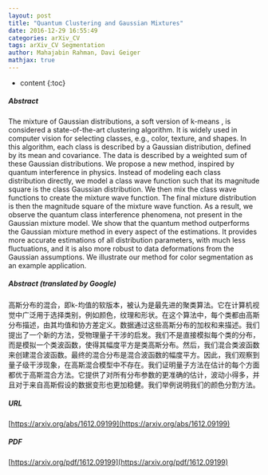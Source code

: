 ```yaml
---
layout: post
title: "Quantum Clustering and Gaussian Mixtures"
date: 2016-12-29 16:55:49
categories: arXiv_CV
tags: arXiv_CV Segmentation
author: Mahajabin Rahman, Davi Geiger
mathjax: true
---
```


* content
{:toc}

##### Abstract
The mixture of Gaussian distributions, a soft version of k-means , is considered a state-of-the-art clustering algorithm. It is widely used in computer vision for selecting classes, e.g., color, texture, and shapes. In this algorithm, each class is described by a Gaussian distribution, defined by its mean and covariance. The data is described by a weighted sum of these Gaussian distributions. We propose a new method, inspired by quantum interference in physics. Instead of modeling each class distribution directly, we model a class wave function such that its magnitude square is the class Gaussian distribution. We then mix the class wave functions to create the mixture wave function. The final mixture distribution is then the magnitude square of the mixture wave function. As a result, we observe the quantum class interference phenomena, not present in the Gaussian mixture model. We show that the quantum method outperforms the Gaussian mixture method in every aspect of the estimations. It provides more accurate estimations of all distribution parameters, with much less fluctuations, and it is also more robust to data deformations from the Gaussian assumptions. We illustrate our method for color segmentation as an example application.

##### Abstract (translated by Google)
高斯分布的混合，即k-均值的软版本，被认为是最先进的聚类算法。它在计算机视觉中广泛用于选择类别，例如颜色，纹理和形状。在这个算法中，每个类都由高斯分布描述，由其均值和协方差定义。数据通过这些高斯分布的加权和来描述。我们提出了一个新的方法，受物理量子干涉的启发。我们不是直接模拟每个类的分布，而是模拟一个类波函数，使得其幅度平方是类高斯分布。然后，我们混合类波函数来创建混合波函数。最终的混合分布是混合波函数的幅度平方。因此，我们观察到量子级干涉现象，在高斯混合模型中不存在。我们证明量子方法在估计的每个方面都优于高斯混合方法。它提供了对所有分布参数的更准确的估计，波动小得多，并且对于来自高斯假设的数据变形也更加稳健。我们举例说明我们的颜色分割方法。

##### URL
[https://arxiv.org/abs/1612.09199](https://arxiv.org/abs/1612.09199)

##### PDF
[https://arxiv.org/pdf/1612.09199](https://arxiv.org/pdf/1612.09199)

